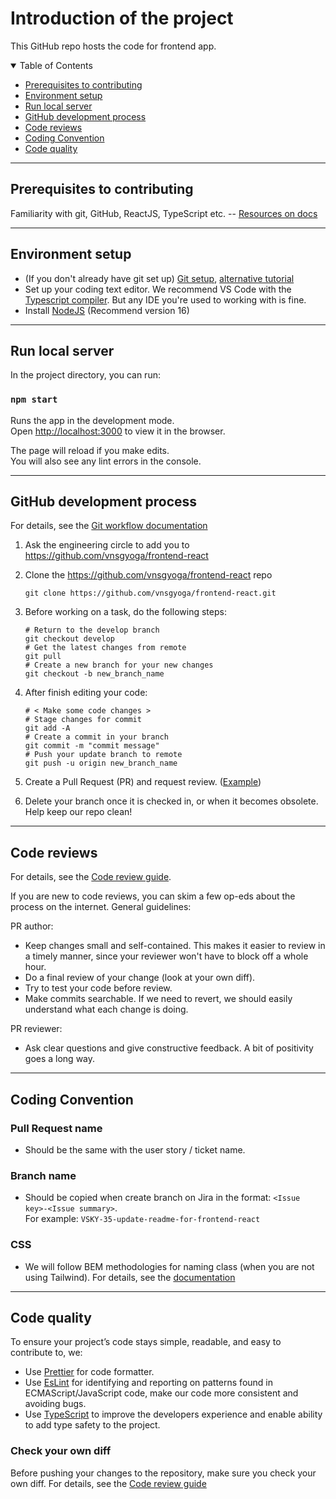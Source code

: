 # Introduction of the project

This GitHub repo hosts the code for frontend app.

<details open="open">
  <summary>Table of Contents</summary>
  <ul>
    <li>
      <a href="#prerequisites">Prerequisites to contributing</a>
    </li>
    <li><a href="#environment-setup">Environment setup</a></li>
    <li><a href="#run-local-server">Run local server</a></li>
    <li><a href="#github-developement-process">GitHub development process</a></li>
    <li><a href="#code-reviews">Code reviews</a></li>
    <li>
      <a href="#coding-convention">Coding Convention</a>
    </li>
    <li><a href="#code-quality">Code quality</a></li>
  </ul>
</details>

---
<h2 id="prerequisites">Prerequisites to contributing</h2>

Familiarity with git, GitHub, ReactJS, TypeScript etc. --
[Resources on docs](https://vnsg.notion.site/Tech-Stack-e99314710abd437fae145cac5380e93e)

---
<h2 id="environment-setup">Environment setup</h2>

- (If you don't already have git set up) [Git setup](https://git-scm.com/book/en/v2/Getting-Started-First-Time-Git-Setup), [alternative tutorial](https://docs.github.com/en/github/getting-started-with-github/set-up-git)
- Set up your coding text editor. We recommend VS Code with the [Typescript compiler](https://code.visualstudio.com/docs/languages/typescript#_installing-the-typescript-compiler). But any IDE you're used to working with is fine.
- Install [NodeJS](https://nodejs.org/en/download/) (Recommend version 16) 

---
<h2 id="run-local-server">Run local server</h2>

In the project directory, you can run:

### `npm start`

Runs the app in the development mode.\
Open [http://localhost:3000](http://localhost:3000) to view it in the browser.

The page will reload if you make edits.\
You will also see any lint errors in the console.

---
<h2 id="github-developement-process">GitHub development process</h2>

For details, see the [Git workflow documentation](https://vnsg.notion.site/Git-Workflow-cb2efab16709492ab7911d440fa83ee5)

1. Ask the engineering circle to add you to <https://github.com/vnsgyoga/frontend-react>

2. Clone the <https://github.com/vnsgyoga/frontend-react> repo

   ```
   git clone https://github.com/vnsgyoga/frontend-react.git
   ```

3. Before working on a task, do the following steps:

   ```
   # Return to the develop branch
   git checkout develop
   # Get the latest changes from remote
   git pull
   # Create a new branch for your new changes
   git checkout -b new_branch_name
   ```

4. After finish editing your code:

   ```
   # < Make some code changes >
   # Stage changes for commit
   git add -A
   # Create a commit in your branch
   git commit -m "commit message"
   # Push your update branch to remote
   git push -u origin new_branch_name
   ```


5. Create a Pull Request (PR) and request review. ([Example](https://chestnut-stock-4f5.notion.site/Git-Workflow-cb2efab16709492ab7911d440fa83ee5))

6. Delete your branch once it is checked in, or when it becomes obsolete. Help keep our repo clean!

---
<h2 id="code-reviews">Code reviews</h2>

For details, see the [Code review guide](https://vnsg.notion.site/Code-Review-f164761b75204477a1801d38ce84a50d).

If you are new to code reviews, you can skim a few op-eds about the process on
the internet. General guidelines:

PR author:

- Keep changes small and self-contained. This makes it easier to review in a
  timely manner, since your reviewer won't have to block off a whole hour.
- Do a final review of your change (look at your own diff).
- Try to test your code before review.
- Make commits searchable. If we need to revert, we should easily
  understand what each change is doing.

PR reviewer:

- Ask clear questions and give constructive feedback. A bit of positivity goes a long way.

---
<h2 id="coding-convention">Coding Convention</h2>

### Pull Request name

- Should be the same with the user story / ticket name.

### Branch name

- Should be copied when create branch on Jira in the format: `<Issue key>-<Issue summary>`.\
For example: `VSKY-35-update-readme-for-frontend-react`

### CSS

- We will follow BEM methodologies for naming class (when you are not using Tailwind). For details, see the [documentation](https://getbem.com/introduction/) 

---
<h2 id="code-quality">Code quality</h2>

To ensure your project’s code stays simple, readable, and easy to contribute to, we: 
- Use [Prettier](https://prettier.io/) for code formatter.
- Use [EsLint](https://eslint.org/) for identifying and reporting on patterns found in ECMAScript/JavaScript code, make our code more consistent and avoiding bugs.
- Use [TypeScript](https://www.typescriptlang.org/) to improve the developers experience and enable ability to add type safety to the project.
  
### Check your own diff

Before pushing your changes to the repository, make sure you check your own diff. For details, see the [Code review guide](https://vnsg.notion.site/Code-Review-f164761b75204477a1801d38ce84a50d)
